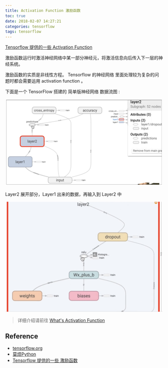 ```yaml
---
title: Activation Function 激励函数 
toc: true
date: 2018-02-07 14:27:21
categories: tensorflow
tags: tensorflow
---
```


[Tensorflow 提供的一些 Activation Function][5]
 
<!-- more -->

激励函数运行时激活神经网络中某一部分神经元，将激活信息向后传入下一层的神经系统。

激励函数的实质是非线性方程。 Tensorflow 的神经网络 里面处理较为复杂的问题时都会需要运用 activation function 。 

下面是一个 TensorFlow 搭建的 简单版神经网络 数据流图 :

<img src="/images/tensorflow/tf-2.6-active6_1.png" width="550" />

Layer2 展开部分，Layer1 出来的数据，再输入到 Layer2 中

<img src="/images/tensorflow/tf-2.6-active7.jpg" width="550" />

> 详细介绍请前往 [What's Activation Function][4]

## Reference

- [tensorflow.org][1]
- [莫烦Python][2]
- [Tensorflow 提供的一些 激励函数][5]

[1]: https://www.tensorflow.org/
[2]: https://morvanzhou.github.io/tutorials/machine-learning/tensorflow/
[3]: https://github.com/MorvanZhou/Tensorflow-Tutorial
[4]: /2018/09/07/tensorflow-2-6-A-activation-function/
[5]: https://www.tensorflow.org/api_guides/python/nn

